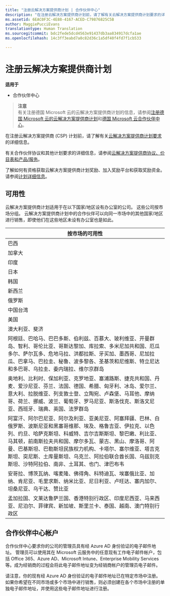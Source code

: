 ```yaml
---
title: "注册云解决方案提供商计划 | 合作伙伴中心"
description: "在注册云解决方案提供商计划前，请了解有关云解决方案提供商计划要求的详细信息。"
ms.assetid: 6EAC0F3C-4E88-4167-ACED-C79876825C5B
author: MaggiePucciEvans
translationtype: Human Translation
ms.sourcegitcommit: bdc2fede5dcd4563e91437db3aa834917dcfa1ae
ms.openlocfilehash: 14c3ff3eabd7a0c82d36c1a5df40f4fd7f1cb533

---
```


# 注册云解决方案提供商计划

**适用于**

-  合作伙伴中心

>**注意**<br>
有关注册德国 Microsoft 云的云解决方案提供商计划的信息，请参阅[注册德国 Microsoft 云的云解决方案提供商计划](enroll-in-csp-for-microsoft-cloud-germany.md)和[德国 Microsoft 云合作伙伴中心](partner-center-for-microsoft-cloud-germany.md)。

在注册云解决方案提供商 (CSP) 计划前，请了解有关[云解决方案提供商计划要求]( http://go.microsoft.com/fwlink/p/?LinkId=617116)的详细信息。

有关合作伙伴协议和其他计划要求的详细信息，请参阅[云解决方案提供商协议、价目表和产品/服务](csp-documents-and-learning-resources.md)。

了解如何有资格获取云解决方案提供商计划奖励、加入奖励平台和获取奖励资金。 请参阅[计划详细信息](https://go.microsoft.com/fwlink/?linkid=831533)。

## <a href="" id="markets"></a>可用性


云解决方案提供商计划适用于在以下国家/地区设有办公室的公司。 这些公司按市场分组。 云解决方案提供商计划中的合作伙伴可以向同一市场中的其他国家/地区进行销售，即使他们在这些地区未设有办公室也是如此。

| 按市场的可用性                                                                                                                                                                                                                                                                                                                                                                                                                 |
|----------------------------------------------------------------------------------------------------------------------------------------------------------------------------------------------------------------------------------------------------------------------------------------------------------------------------------------------------------------------------------------------------------------------------------------|
| 巴西                                                                                                                                                                                                                                                                                                                                                                                                                                 |
| 加拿大                                                                                                                                                                                                                                                                                                                                                                                                                                 |
| 印度                                                                                                                                                                                                                                                                                                                                                                                                                                  |
| 日本                                                                                                                                                                                                                                                                                                                                                                                                                                  |
| 韩国                                                                                                                                                                                                                                                                                                                                                                                                                                  |
| 新西兰                                                                                                                                                                                                                                                                                                                                                                                                                            |
| 俄罗斯                                                                                                                                                                                                                                                                                                                                                                                                                                 |
| 中国台湾                                                                                                                                                                                                                                                                                                                                                                                                                                 |
| 美国                                                                                                                                                                                                                                                                                                                                                                                                                          |
| 澳大利亚、斐济                                                                                                                                                                                                                                                                                                                                                                                                                        |
| 阿根廷、巴哈马、巴巴多斯、伯利兹、百慕大、玻利维亚、开曼群岛、智利、哥伦比亚、哥斯达黎加、库拉索、多米尼加共和国、厄瓜多尔、萨尔瓦多、危地马拉、洪都拉斯、牙买加、墨西哥、尼加拉瓜、巴拿马、巴拉圭、秘鲁、波多黎各、圣基茨和尼维斯、特立尼达和多巴哥、乌拉圭、委内瑞拉、维尔京群岛                                                                                                           |
| 奥地利、比利时、保加利亚、克罗地亚、塞浦路斯、捷克共和国、丹麦、爱沙尼亚、芬兰、法国、德国、希腊、匈牙利、冰岛、爱尔兰、意大利、拉脱维亚、列支敦士登、立陶宛、卢森堡、马耳他、摩纳哥、荷兰、挪威、波兰、葡萄牙、罗马尼亚、斯洛伐克、斯洛文尼亚、西班牙、瑞典、英国、法罗群岛                                                                                          |
| 阿富汗、阿尔巴尼亚、阿尔及利亚、亚美尼亚、阿塞拜疆、巴林、白俄罗斯、波斯尼亚和黑塞哥维那、埃及、格鲁吉亚、伊拉克、以色列、约旦、哈萨克斯坦、科威特、吉尔吉斯斯坦、黎巴嫩、利比亚、马其顿，前南斯拉夫共和国、摩尔多瓦、蒙古、黑山、摩洛哥、阿曼、巴基斯坦、巴勒斯坦民族权力机构、卡塔尔、塞尔维亚、塔吉克斯坦、突尼斯、土库曼斯坦、乌克兰、阿拉伯联合酋长国、乌兹别克斯坦、沙特阿拉伯、南非、土耳其、也门、津巴布韦 |
| 安哥拉、博茨瓦纳、喀麦隆、佛得角、科特迪瓦、埃塞俄比亚、加纳、肯尼亚、毛里求斯、纳米比亚、尼日利亚、卢旺达、塞内加尔、坦桑尼亚、乌干达、赞比亚                                                                                                                                                                                                                                                                                  |
| 孟加拉国、文莱达鲁萨兰国、香港特别行政区、印度尼西亚、马来西亚、尼泊尔、菲律宾、新加坡、斯里兰卡、泰国、越南、澳门特别行政区                                                                                                                                                                                                                                                                                              |

 

## 合作伙伴中心帐户


合作伙伴中心要求你的公司的管理员具有经 Azure AD 身份验证的电子邮件地址。 管理员可以使用其在 Microsoft 云服务中的任意现有工作电子邮件帐户，包括 Office 365、Azure AD、Microsoft Intune、Enterprise Mobility Services 等。成为经销商的过程会将此电子邮件地址变为经销商帐户的管理员电子邮件。

请注意，你的现有经 Azure AD 身份验证的电子邮件地址已在特定市场中注册。 如果你希望在不同市场或多个市场中进行销售，则必须创建在各个市场中注册的单独电子邮件地址，并使用这些电子邮件地址进行注册。

 

 






<!--HONumber=Jan17_HO2-->



